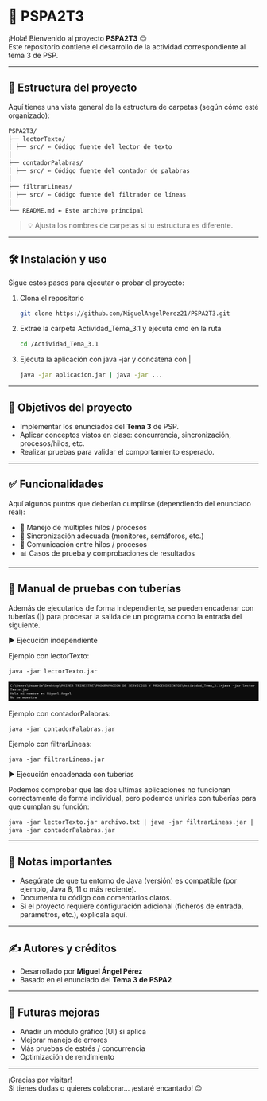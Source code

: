 # 🎯 PSPA2T3

¡Hola! Bienvenido al proyecto **PSPA2T3** 😊  
Este repositorio contiene el desarrollo de la actividad correspondiente al tema 3 de PSP.

---

## 📂 Estructura del proyecto

Aquí tienes una vista general de la estructura de carpetas (según cómo esté organizado):

```
PSPA2T3/
├── lectorTexto/
│ ├── src/ ← Código fuente del lector de texto
│
├── contadorPalabras/
│ ├── src/ ← Código fuente del contador de palabras
│
├── filtrarLineas/
│ ├── src/ ← Código fuente del filtrador de líneas
│
└── README.md ← Este archivo principal
```

> 💡 Ajusta los nombres de carpetas si tu estructura es diferente.

---

## 🛠️ Instalación y uso

Sigue estos pasos para ejecutar o probar el proyecto:

1. Clona el repositorio  
   ```bash
   git clone https://github.com/MiguelAngelPerez21/PSPA2T3.git
   ```

2. Extrae la carpeta  Actividad_Tema_3.1 y ejecuta cmd en la ruta 
   ```bash
   cd /Actividad_Tema_3.1
   ```

3. Ejecuta la aplicación con java -jar  y concatena con |
   ```bash
   java -jar aplicacion.jar | java -jar ...
   ```

---

## 🎯 Objetivos del proyecto

- Implementar los enunciados del **Tema 3** de PSP.  
- Aplicar conceptos vistos en clase: concurrencia, sincronización, procesos/hilos, etc.  
- Realizar pruebas para validar el comportamiento esperado.  

---

## ✅ Funcionalidades

Aquí algunos puntos que deberían cumplirse (dependiendo del enunciado real):

- 🔄 Manejo de múltiples hilos / procesos  
- 🧵 Sincronización adecuada (monitores, semáforos, etc.)  
- 📩 Comunicación entre hilos / procesos  
- 📊 Casos de prueba y comprobaciones de resultados  

---

## 🧪 Manual de pruebas con tuberías

Además de ejecutarlos de forma independiente, se pueden encadenar con tuberías (|) para procesar la salida de un programa como la entrada del siguiente.

▶️ Ejecución independiente

Ejemplo con lectorTexto:
```
java -jar lectorTexto.jar 
```

![Captura lectorTexto](lectorTextoImagen.png)

Ejemplo con contadorPalabras:
```
java -jar contadorPalabras.jar 
```

Ejemplo con filtrarLineas:
```
java -jar filtrarLineas.jar 
```

▶️ Ejecución encadenada con tuberías

Podemos comprobar que las dos ultimas aplicaciones no funcionan correctamente de forma individual, pero podemos unirlas con tuberías para que cumplan su función:
```
java -jar lectorTexto.jar archivo.txt | java -jar filtrarLineas.jar | java -jar contadorPalabras.jar
```

---

## 📌 Notas importantes

- Asegúrate de que tu entorno de Java (versión) es compatible (por ejemplo, Java 8, 11 o más reciente).  
- Documenta tu código con comentarios claros.  
- Si el proyecto requiere configuración adicional (ficheros de entrada, parámetros, etc.), explícala aquí.

---

## ✍ Autores y créditos

- Desarrollado por **Miguel Ángel Pérez**  
- Basado en el enunciado del **Tema 3 de PSPA2**

---

## 🚀 Futuras mejoras

- Añadir un módulo gráfico (UI) si aplica  
- Mejorar manejo de errores  
- Más pruebas de estrés / concurrencia  
- Optimización de rendimiento  

---

¡Gracias por visitar!  
Si tienes dudas o quieres colaborar… ¡estaré encantado! 😊  
